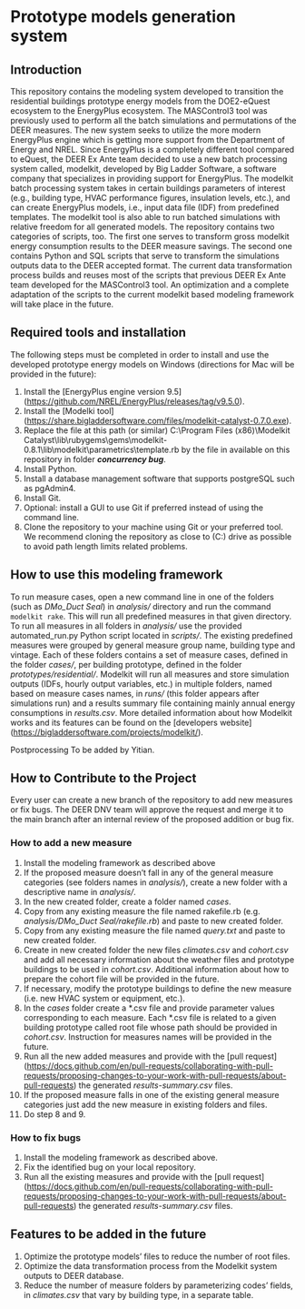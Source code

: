 # Prototype models generation system

## Introduction
This repository contains the modeling system developed to transition the residential buildings prototype energy models from the DOE2-eQuest ecosystem to the EnergyPlus ecosystem. The MASControl3 tool was previously used to perform all the batch simulations and permutations of the DEER measures. The new system seeks to utilize the more modern EnergyPlus engine which is getting more support from the Department of Energy and NREL. Since EnergyPlus is a completely different tool compared to eQuest, the DEER Ex Ante team decided to use a new batch processing system called, modelkit, developed by Big Ladder Software, a software company that specializes in providing support for EnergyPlus.
The modelkit batch processing system takes in certain buildings parameters of interest (e.g., building type, HVAC performance figures, insulation levels, etc.), and can create EnergyPlus models, i.e., input data file (IDF) from predefined templates. The modelkit tool is also able to run batched simulations with relative freedom for all generated models.
The repository contains two categories of scripts, too. The first one serves to transform gross modelkit energy consumption results to the DEER measure savings. The second one contains Python and SQL scripts that serve to transform the simulations outputs data to the DEER accepted format. The current data transformation process builds and reuses most of the scripts that previous DEER Ex Ante team developed for the MASControl3 tool. An optimization and a complete adaptation of the scripts to the current modelkit based modeling framework will take place in the future.

## Required tools and installation
The following steps must be completed in order to install and use the developed prototype energy models on Windows (directions for Mac will be provided in the future):
1.	Install the [EnergyPlus engine version 9.5] (https://github.com/NREL/EnergyPlus/releases/tag/v9.5.0).
2.	Install the [Modelki tool] (https://share.bigladdersoftware.com/files/modelkit-catalyst-0.7.0.exe).
3.	Replace the file at this path (or similar) C:\Program Files (x86)\Modelkit Catalyst\lib\rubygems\gems\modelkit-0.8.1\lib\modelkit\parametrics\template.rb by the file in available on this repository in folder **_concurrency bug_**.
4.	Install Python.
5.	Install a database management software that supports postgreSQL such as pgAdmin4.
7.	Install Git.
8.	Optional: install a GUI to use Git if preferred instead of using the command line.
9.	Clone the repository to your machine using Git or your preferred tool. We recommend cloning the repository as close to (C:) drive as possible to avoid path length limits related problems.

## How to use this modeling framework
To run measure cases, open a new command line in one of the folders (such as _DMo_Duct Seal_) in _analysis/_ directory and run the command `modelkit rake`. This will run all predefined measures in that given directory. To run all measures in all folders in _analysis/_ use the provided automated_run.py Python script located in _scripts/_. The existing predefined measures were grouped by general measure group name, building type and vintage. Each of these folders contains a set of measure cases, defined in the folder _cases/_, per building prototype, defined in the folder _prototypes/residential/_. Modelkit will run all measures and store simulation outputs (IDFs, hourly output variables, etc.) in multiple folders, named based on measure cases names, in _runs/_ (this folder appears after simulations run) and a results summary file containing mainly annual energy consumptions in _results.csv_. More detailed information about how Modelkit works and its features can be found on the [developers website] (https://bigladdersoftware.com/projects/modelkit/).

Postprocessing To be added by Yitian.

## How to Contribute to the Project
Every user can create a new branch of the repository to add new measures or fix bugs. The DEER DNV team will approve the request and merge it to the main branch after an internal review of the proposed addition or bug fix.

### How to add a new measure
1. Install the modeling framework as described above
2. If the proposed measure doesn’t fall in any of the general measure categories (see folders names in _analysis/_), create a new folder with a descriptive name in _analysis/_.
3. In the new created folder, create a folder named _cases_.
4. Copy from any existing measure the file named rakefile.rb (e.g. _analysis/DMo_Duct Seal/rakefile.rb_) and paste to new created folder.
5. Copy from any existing measure the file named _query.txt_ and paste to new created folder.
6. Create in new created folder the new files _climates.csv_ and _cohort.csv_ and add all necessary information about the weather files and prototype buildings to be used in _cohort.csv_. Additional information about how to prepare the cohort file will be provided in the future.
7. If necessary, modify the prototype buildings to define the new measure (i.e. new HVAC system or equipment, etc.).
8. In the _cases_ folder create a *.csv file and provide parameter values corresponding to each measure. Each *.csv file is related to a given building prototype called root file whose path should be provided in _cohort.csv_. Instruction for measures names will be provided in the future.
9. Run all the new added measures and provide with the [pull request] (https://docs.github.com/en/pull-requests/collaborating-with-pull-requests/proposing-changes-to-your-work-with-pull-requests/about-pull-requests) the generated _results-summary.csv_ files.
10. If the proposed measure falls in one of the existing general measure categories just add the new measure in existing folders and files.
11. Do step 8 and 9.

### How to fix bugs
1. Install the modeling framework as described above.
2. Fix the identified bug on your local repository.
3. Run all the existing measures and provide with the [pull request] (https://docs.github.com/en/pull-requests/collaborating-with-pull-requests/proposing-changes-to-your-work-with-pull-requests/about-pull-requests) the generated _results-summary.csv_ files.

## Features to be added in the future
1. Optimize the prototype models’ files to reduce the number of root files.
2. Optimize the data transformation process from the Modelkit system outputs to DEER database.
3. Reduce the number of measure folders by parameterizing codes’ fields, in _climates.csv_ that vary by building type, in a separate table.
